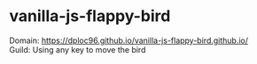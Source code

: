 # vanilla-js-flappy-bird
Domain: https://dploc96.github.io/vanilla-js-flappy-bird.github.io/  
Guild: Using any key to move the bird
